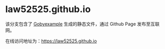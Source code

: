 # law52525.github.io

该分支包含了 [Gobyexample](https://github.com/law52525/law52525.github.io/tree/master) 生成的静态文件，通过 Github Page 发布至互联网。

在线访问地址为：https://law52525.github.io
